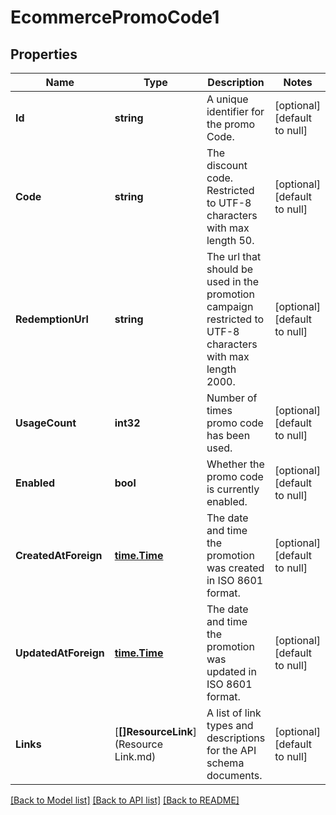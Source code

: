 # EcommercePromoCode1

## Properties
Name | Type | Description | Notes
------------ | ------------- | ------------- | -------------
**Id** | **string** | A unique identifier for the promo Code. | [optional] [default to null]
**Code** | **string** | The discount code. Restricted to UTF-8 characters with max length 50. | [optional] [default to null]
**RedemptionUrl** | **string** | The url that should be used in the promotion campaign restricted to UTF-8 characters with max length 2000. | [optional] [default to null]
**UsageCount** | **int32** | Number of times promo code has been used. | [optional] [default to null]
**Enabled** | **bool** | Whether the promo code is currently enabled. | [optional] [default to null]
**CreatedAtForeign** | [**time.Time**](time.Time.md) | The date and time the promotion was created in ISO 8601 format. | [optional] [default to null]
**UpdatedAtForeign** | [**time.Time**](time.Time.md) | The date and time the promotion was updated in ISO 8601 format. | [optional] [default to null]
**Links** | [**[]ResourceLink**](Resource Link.md) | A list of link types and descriptions for the API schema documents. | [optional] [default to null]

[[Back to Model list]](../README.md#documentation-for-models) [[Back to API list]](../README.md#documentation-for-api-endpoints) [[Back to README]](../README.md)

